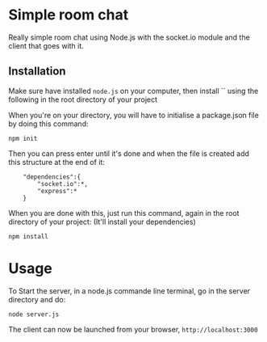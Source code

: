 # Simple room chat
Really simple room chat using Node.js with the socket.io module and the client that goes with it.

## Installation

Make sure have installed `node.js` on your computer, then install `` using the following in the root directory of your project

When you're on your directory, you will have to initialise a package.json file by doing this command:

```
npm init
```

Then you can press enter until it's done and when the file is created add this structure at the end of it:

```
	"dependencies":{
		"socket.io":*,
		"express":*
	}
```

When you are done with this, just run this command, again in the root directory of your project:
(It'll install your dependencies)

```
npm install
```

# Usage

To Start the server, in a node.js commande line terminal, go in the server directory and do:

```
node server.js
```

The client can now be launched from your browser, `http://localhost:3000`